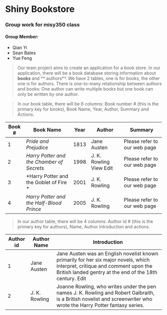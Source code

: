 # **Shiny Bookstore**
### Group work for misy350 class
#### Group Member:
  * Qian Yi
  * Sean Bates
  * Yue Feng

>Our team project aims to create an application for a book store.
In our application, there will be a book database storing information about **books**
and ** authors**. We have 2 tables, one is for books, the other one is for authors.
There is one-to-many relationship between authors and books: One author can write
multiple books but one book can only be written by one author.

 >In our book table, there will be 6 columns: Book number # (this is the primary key for books),
Book Name, Year, Author, Summary and Actions.

Book # | Book Name |Year |Author|Summary
------ | ----------|-----|------|-------
1|	*Pride and Prejudice*	|1813|	Jane Austen|Please refer to our web page
2|	*Harry Potter and the Chamber of Secrets*|1998|	J. K. Rowling	View	Edit|Please refer to our web page
3|	*Harry Potter and the Goblet of Fire	*|2001	|J. K. Rowling|Please refer to our web page
4|	*Harry Potter and the Half-Blood Prince*	|2005|	J. K. Rowling|Please refer to our web page


>In our author table, there will be 4 columns: Author id # (this is the primary key for authors),
Name, Author introduction and actions.  

Author id | Author Name |Introduction
----------|-------------|------------
1|	Jane Austen|	Jane Austen was an English novelist known primarily for her six major novels, which interpret, critique and comment upon the British landed gentry at the end of the 18th century.	Edit
2	|J. K. Rowling	|Joanne Rowling, who writes under the pen names J. K. Rowling and Robert Galbraith, is a British novelist and screenwriter who wrote the Harry Potter fantasy series.
